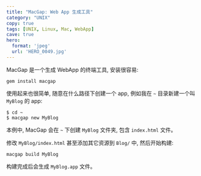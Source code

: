 ```yaml
---
title: "MacGap: Web App 生成工具"
category: "UNIX"
copy: true
tags: [UNIX, Linux, Mac, WebApp]
cave: true
hero:
  format: 'jpeg'
  url: 'HERO_0049.jpg'
---
```

MacGap 是一个生成 WebApp 的终端工具, 安装很容易:

```console
gem install macgap
```

使用起来也很简单, 随意在什么路径下创建一个 app, 例如我在 `~` 目录新建一个叫 `MyBlog` 的 app:

```console
$ cd ~
$ macgap new MyBlog
```

本例中, MacGap 会在 `~` 下创建 `MyBlog` 文件夹, 包含 `index.html` 文件。

修改 `MyBlog/index.html` 甚至添加其它资源到 `Blog/` 中, 然后开始构建:

```console
macgap build MyBlog
```

构建完成后会生成 `MyBlog.app` 文件。
